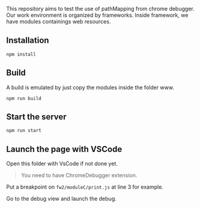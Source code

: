 This repository aims to test the use of pathMapping from chrome debugger.
Our work environment is organized by frameworks. Inside framework, we have modules containings web resources.

## Installation

    npm install

## Build
A build is emulated by just copy the modules inside the folder www.
    
    npm run build

## Start the server

    npm run start

## Launch the page with VSCode
Open this folder with VsCode if not done yet.

> You need to have ChromeDebugger extension.

Put a breakpoint on `fw2/moduleC/print.js` at line 3 for example.

Go to the debug view and launch the debug.

